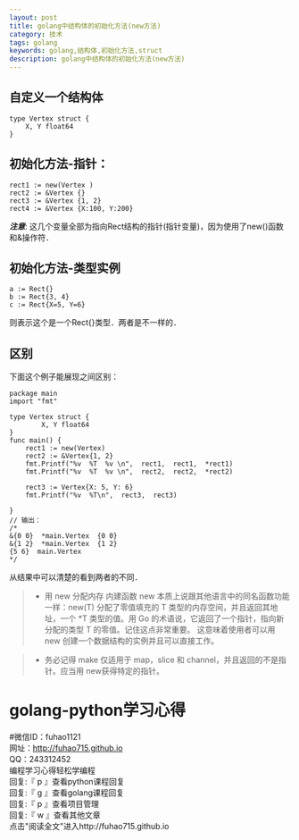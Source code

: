 ```yaml
---
layout: post
title: golang中结构体的初始化方法(new方法)
category: 技术
tags: golang
keywords: golang,结构体,初始化方法,struct
description: golang中结构体的初始化方法(new方法)
---
```




## 自定义一个结构体

```
type Vertex struct {
    X, Y float64
}
```

## 初始化方法-指针：

```
rect1 := new(Vertex )
rect2 := &Vertex {}
rect3 := &Vertex {1, 2}
rect4 := &Vertex {X:100, Y:200}
```

***注意***: 这几个变量全部为指向Rect结构的指针(指针变量)，因为使用了new()函数和&操作符．

## 初始化方法-类型实例

```
a := Rect{}
b := Rect{3, 4}
c := Rect{X=5, Y=6}
```

则表示这个是一个Rect{}类型．两者是不一样的．

## 区别 
下面这个例子能展现之间区别：

```
package main
import "fmt"

type Vertex struct {
        X, Y float64
} 
func main() {
    rect1 := new(Vertex)
	rect2 := &Vertex{1, 2}
	fmt.Printf("%v  %T  %v \n",  rect1,  rect1,  *rect1)
	fmt.Printf("%v  %T  %v \n",  rect2,  rect2,  *rect2)

	rect3 := Vertex{X: 5, Y: 6}
	fmt.Printf("%v  %T\n",  rect3,  rect3)
    
}
// 输出：
/*
&{0 0}  *main.Vertex  {0 0} 
&{1 2}  *main.Vertex  {1 2} 
{5 6}  main.Vertex
*/
```


从结果中可以清楚的看到两者的不同．
> * 用 new 分配内存 内建函数 new 本质上说跟其他语言中的同名函数功能一样：new(T) 分配了零值填充的 T 类型的内存空间，并且返回其地址，一个 *T 类型的值。用 Go 的术语说，它返回了一个指针，指向新分配的类型 T 的零值。记住这点非常重要。 这意味着使用者可以用 new 创建一个数据结构的实例并且可以直接工作。

> * 务必记得 make 仅适用于 map，slice 和 channel，并且返回的不是指针。应当用 new获得特定的指针。


#     golang-python学习心得     
#微信ID：fuhao1121  
网址：http://fuhao715.github.io  
QQ：243312452   
编程学习心得轻松学编程   
回复:『 p 』查看python课程回复  
回复:『 g 』查看golang课程回复  
回复:『 p 』查看项目管理  
回复:『 w 』查看其他文章   
点击"阅读全文"进入http://fuhao715.github.io  
